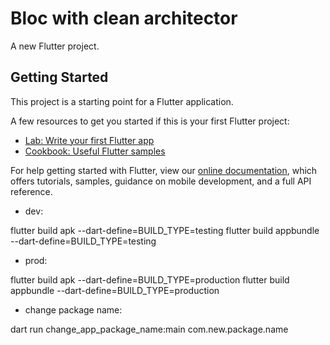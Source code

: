 # Bloc with clean architector

A new Flutter project.

## Getting Started

This project is a starting point for a Flutter application.

A few resources to get you started if this is your first Flutter project:

- [Lab: Write your first Flutter app](https://flutter.dev/docs/get-started/codelab)
- [Cookbook: Useful Flutter samples](https://flutter.dev/docs/cookbook)

For help getting started with Flutter, view our
[online documentation](https://flutter.dev/docs), which offers tutorials,
samples, guidance on mobile development, and a full API reference.

- dev:

flutter build apk --dart-define=BUILD_TYPE=testing
flutter build appbundle --dart-define=BUILD_TYPE=testing

- prod:

flutter build apk --dart-define=BUILD_TYPE=production
flutter build appbundle --dart-define=BUILD_TYPE=production

- change package name:

dart run change_app_package_name:main com.new.package.name
